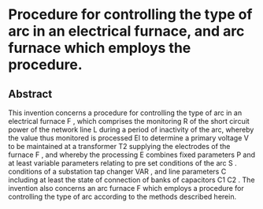 # Procedure for controlling the type of arc in an electrical furnace, and arc furnace which employs the procedure.

## Abstract
This invention concerns a procedure for controlling the type of arc in an electrical furnace F , which comprises the monitoring R of the short circuit power of the network line L during a period of inactivity of the arc, whereby the value thus monitored is processed El to determine a primary voltage V to be maintained at a transformer T2 supplying the electrodes of the furnace F , and whereby the processing E combines fixed parameters P and at least variable parameters relating to pre set conditions of the arc S . conditions of a substation tap changer VAR , and line parameters C including at least the state of connection of banks of capacitors C1 C2 . The invention also concerns an arc furnace F which employs a procedure for controlling the type of arc according to the methods described herein.